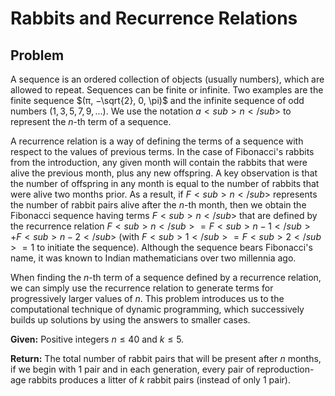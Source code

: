 
Rabbits and Recurrence Relations
================================


Problem
-------
A sequence is an ordered collection of objects (usually numbers), which are allowed to repeat. Sequences can be finite or infinite. Two examples are the finite sequence $(π, −\sqrt{2}, 0, \pi)$ and the infinite sequence of odd numbers $(1,3,5,7,9,...)$. We use the notation $a<sub>n</sub>$ to represent the $n$-th term of a sequence.

A recurrence relation is a way of defining the terms of a sequence with respect to the values of previous terms. In the case of Fibonacci's rabbits from the introduction, any given month will contain the rabbits that were alive the previous month, plus any new offspring. A key observation is that the number of offspring in any month is equal to the number of rabbits that were alive two months prior. As a result, if $F<sub>n</sub>$ represents the number of rabbit pairs alive after the $n$-th month, then we obtain the Fibonacci sequence having terms $F<sub>n</sub>$ that are defined by the recurrence relation $F<sub>n</sub>=F<sub>n−1</sub>+F<sub>n−2</sub>$ (with $F<sub>1</sub>=F<sub>2</sub>=1$ to initiate the sequence). Although the sequence bears Fibonacci's name, it was known to Indian mathematicians over two millennia ago.

When finding the $n$-th term of a sequence defined by a recurrence relation, we can simply use the recurrence relation to generate terms for progressively larger values of $n$. This problem introduces us to the computational technique of dynamic programming, which successively builds up solutions by using the answers to smaller cases.

**Given:** Positive integers $n \le 40$ and $k \le 5$.

**Return:** The total number of rabbit pairs that will be present after $n$ months, if we begin with 1 pair and in each generation, every pair of reproduction-age rabbits produces a litter of $k$ rabbit pairs (instead of only 1 pair).

